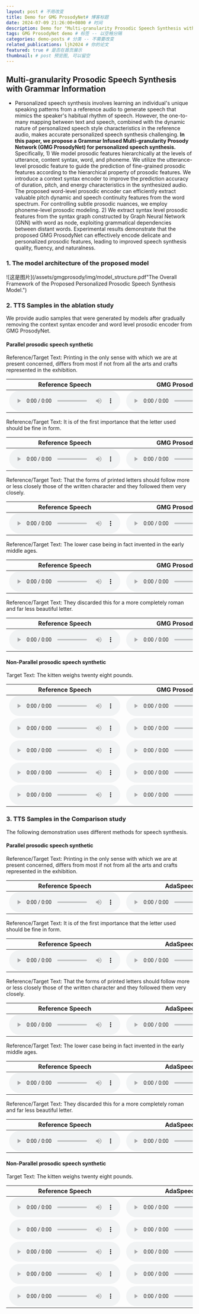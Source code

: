 ```yaml
---
layout: post # 不用改变
title: Demo for GMG ProsodyNet# 博客标题
date: 2024-07-09 21:26:00+0800 # 时间
description: Demo for "Multi-granularity Prosodic Speech Synthesis with Grammar Information" # 博客描述
tags: GMG ProsodyNet demo # 标签 -- 以空格分隔
categories: demo-posts # 分类 -- 不需要改变
related_publications: ljh2024 # 你的论文
featured: true # 是否在首页展示
thumbnail: # post 预览图, 可以留空
---
```


## Multi-granularity Prosodic Speech Synthesis with Grammar Information

- Personalized speech synthesis involves learning an individual's unique speaking patterns from a reference audio to generate speech that mimics the speaker's habitual rhythm of speech. However, the one-to-many mapping between text and speech, combined with the dynamic nature of personalized speech style characteristics in the reference audio, makes accurate personalized speech synthesis challenging. **In this paper, we propose a Grammar Infused Multi-granularity Prosody Network (GMG ProsodyNet) for personalized speech synthesis.** Specifically, 1) We model prosodic features hierarchically at the levels of utterance, content syntax, word, and phoneme. We utilize the utterance-level prosodic feature to guide the prediction of fine-grained prosodic features according to the hierarchical property of prosodic features. We introduce a context syntax encoder to improve the prediction accuracy of duration, pitch, and energy characteristics in the synthesized audio. The proposed word-level prosodic encoder can efficiently extract valuable pitch dynamic and speech continuity features from the word spectrum. For controlling subtle prosodic nuances, we employ phoneme-level prosodic modeling. 2) We extract syntax level prosodic features from the syntax graph constructed by Graph Neural Network (GNN) with word as node, exploiting grammatical dependencies between distant words. Experimental results demonstrate that the proposed GMG ProsodyNet can effectively encode delicate and personalized prosodic features, leading to improved speech synthesis quality, fluency, and naturalness.

### 1. The model architecture of the proposed model
![这是图片](/assets/gmgprosody/img/model_structure.pdf"The Overall Framework of the Proposed Personalized Prosodic Speech Synthesis Model.")

### 2. TTS Samples in the ablation study 

 We provide audio samples that were generated by models after gradually removing the context syntax encoder and word level prosodic encoder from GMG ProsodyNet.

#### Parallel prosodic speech synthetic

Reference/Target Text: Printing in the only sense with which we are at present concerned, differs from most if not from all the arts and crafts represented in the exhibition.

|   Reference Speech   | GMG ProsodyNet |    GMG ProsodyNet w/o CSynEnc   |    GMG ProsodyNet w/o CSynencwpre    |
| :------: | :------: | :---------: | :----------: |
|<audio src="/assets/gmgprosody/comparation/parallel/LJ001-0001.wav" type="audio/wav" controls preload></audio>|<audio src="/assets/gmgprosody/comparation/parallel/synLJ001-0001.wav" type="audio/wav" controls preload></audio>|<audio src="/assets/gmgprosody/ablation/parallel/LJ001-0001.wav" type="audio/wav" controls preload></audio>|<audio src="/assets/gmgprosody/comparation/parallel/ada_LJ001-0001.wav" type="audio/wav" controls preload></audio>|

Reference/Target Text: It is of the first importance that the letter used should be fine in form.

|   Reference Speech   | GMG ProsodyNet |    GMG ProsodyNet w/o CSynEnc   |    GMG ProsodyNet w/o CSynencwpre    |
| :------: | :------: | :---------: | :----------: |
|<audio src="/assets/gmgprosody/comparation/parallel/LJ001-0011.wav" type="audio/wav" controls preload></audio>|<audio src="/assets/gmgprosody/comparation/parallel/synLJ001-0011.wav" type="audio/wav" controls preload></audio>|<audio src="/assets/gmgprosody/ablation/parallel/LJ001-0011.wav" type="audio/wav" controls preload></audio>|<audio src="/assets/gmgprosody/comparation/parallel/ada_LJ001-0011.wav" type="audio/wav" controls preload></audio>|

Reference/Target Text: That the forms of printed letters should follow more or less closely those of the written character and they followed them very closely.

|   Reference Speech   | GMG ProsodyNet |    GMG ProsodyNet w/o CSynEnc   |    GMG ProsodyNet w/o CSynencwpre    |
| :------: | :------: | :---------: | :----------: |
|<audio src="/assets/gmgprosody/comparation/parallel/LJ001-0017.wav" type="audio/wav" controls preload></audio>|<audio src="/assets/gmgprosody/comparation/parallel/synLJ001-0017.wav" type="audio/wav" controls preload></audio>|<audio src="/assets/gmgprosody/ablation/parallel/LJ001-0017.wav" type="audio/wav" controls preload></audio>|<audio src="/assets/gmgprosody/comparation/parallel/ada_LJ001-0017.wav" type="audio/wav" controls preload></audio>|

Reference/Target Text: The lower case being in fact invented  in the early middle ages.

|   Reference Speech   | GMG ProsodyNet |    GMG ProsodyNet w/o CSynEnc   |    GMG ProsodyNet w/o CSynencwpre    |
| :------: | :------: | :---------: | :----------: |
|<audio src="/assets/gmgprosody/comparation/parallel/LJ001-0020.wav" type="audio/wav" controls preload></audio>|<audio src="/assets/gmgprosody/comparation/parallel/synLJ001-0020.wav" type="audio/wav" controls preload></audio>|<audio src="/assets/gmgprosody/ablation/parallel/LJ001-0020.wav" type="audio/wav" controls preload></audio>|<audio src="/assets/gmgprosody/comparation/parallel/ada_LJ001-0020.wav" type="audio/wav" controls preload></audio>|

Reference/Target Text: They discarded this for a more completely roman and far less beautiful letter.

|   Reference Speech   | GMG ProsodyNet |    GMG ProsodyNet w/o CSynEnc   |    GMG ProsodyNet w/o CSynencwpre    |
| :------: | :------: | :---------: | :----------: |
|<audio src="/assets/gmgprosody/comparation/parallel/LJ001-0035.wav" type="audio/wav" controls preload></audio>|<audio src="/assets/gmgprosody/comparation/parallel/synLJ001-0035.wav" type="audio/wav" controls preload></audio>|<audio src="/assets/gmgprosody/ablation/parallel/LJ001-0035.wav" type="audio/wav" controls preload></audio>|<audio src="/assets/gmgprosody/comparation/parallel/ada_LJ001-0035.wav" type="audio/wav" controls preload></audio>|

#### Non-Parallel prosodic speech synthetic

Target Text: The kitten weighs twenty eight pounds.

|   Reference Speech   | GMG ProsodyNet |    GMG ProsodyNet w/o CSynEnc   |    GMG ProsodyNet w/o CSynencwpre    |
| :------: | :------: | :---------: | :----------: |
|<audio src="/assets/gmgprosody/comparation/nonparallel/LJ001-0054.wav" type="audio/wav" controls preload></audio>|<audio src="/assets/gmgprosody/comparation/nonparallel/con_LJ001-0054.wav" type="audio/wav" controls preload></audio>|<audio src="/assets/gmgprosody/ablation/nonparallel/word_LJ001-0054.wav" type="audio/wav" controls preload></audio>|<audio src="/assets/gmgprosody/comparation/nonparallel/ada_LJ001-0054.wav" type="audio/wav" controls preload></audio>|
|<audio src="/assets/gmgprosody/comparation/nonparallel/LJ001-0070.wav" type="audio/wav" controls preload></audio>|<audio src="/assets/gmgprosody/comparation/nonparallel/con_LJ001-0070.wav" type="audio/wav" controls preload></audio>|<audio src="/assets/gmgprosody/ablation/nonparallel/word_LJ001-0070.wav" type="audio/wav" controls preload></audio>|<audio src="/assets/gmgprosody/comparation/nonparallel/ada_LJ001-0070.wav" type="audio/wav" controls preload></audio>|
|<audio src="/assets/gmgprosody/comparation/nonparallel/LJ001-0085.wav" type="audio/wav" controls preload></audio>|<audio src="/assets/gmgprosody/comparation/nonparallel/con_LJ001-0085.wav" type="audio/wav" controls preload></audio>|<audio src="/assets/gmgprosody/ablation/nonparallel/word_LJ001-0085.wav" type="audio/wav" controls preload></audio>|<audio src="/assets/gmgprosody/comparation/nonparallel/ada_LJ001-0085.wav" type="audio/wav" controls preload></audio>|
|<audio src="/assets/gmgprosody/comparation/nonparallel/LJ001-0094.wav" type="audio/wav" controls preload></audio>|<audio src="/assets/gmgprosody/comparation/nonparallel/con_LJ001-0094.wav" type="audio/wav" controls preload></audio>|<audio src="/assets/gmgprosody/ablation/nonparallel/word_LJ001-0094.wav" type="audio/wav" controls preload></audio>|<audio src="/assets/gmgprosody/comparation/nonparallel/ada_LJ001-0094.wav" type="audio/wav" controls preload></audio>|
|<audio src="/assets/gmgprosody/comparation/nonparallel/LJ001-0111.wav" type="audio/wav" controls preload></audio>|<audio src="/assets/gmgprosody/comparation/nonparallel/con_LJ001-0111.wav" type="audio/wav" controls preload></audio>|<audio src="/assets/gmgprosody/ablation/nonparallel/word_LJ001-0111.wav" type="audio/wav" controls preload></audio>|<audio src="/assets/gmgprosody/comparation/nonparallel/ada_LJ001-0111.wav" type="audio/wav" controls preload></audio>|

### 3. TTS Samples in the Comparison study 

The following demonstration uses different methods for speech synthesis.

#### Parallel prosodic speech synthetic

Reference/Target Text: Printing  in the only sense with  which we are at present concerned, differs  from most if not from all the arts and crafts represented in the exhibition.

|   Reference Speech   |      AdaSpeech     |    FG-transformerTTS     |   SyntaSpeech   | GMG ProsodyNet |
| :----------: | :----------: | :----------: | :----------: | :----------: |
|<audio src="/assets/gmgprosody/comparation/parallel/LJ001-0001.wav" type="audio/wav" controls preload></audio>|<audio src="/assets/gmgprosody/comparation/parallel/ada_LJ001-0001.wav" type="audio/wav" controls preload></audio>|<audio src="/assets/gmgprosody/comparation/parallel/FG_LJ001-0001.wav" type="audio/wav" controls preload></audio>|<audio src="/assets/gmgprosody/comparation/parallel/syn_LJ001-0001.wav" type="audio/wav" controls preload></audio>|<audio src="/assets/gmgprosody/comparation/parallel/synLJ001-0001.wav" type="audio/wav" controls preload></audio>|

Reference/Target Text: It is of the first importance that the letter used should be fine in form.

|   Reference Speech   |      AdaSpeech     |    FG-transformerTTS     |   SyntaSpeech   | GMG ProsodyNet |
| :----------: | :----------: | :----------: | :----------: | :----------: |
|<audio src="/assets/gmgprosody/comparation/parallel/LJ001-0011.wav" type="audio/wav" controls preload></audio>|<audio src="/assets/gmgprosody/comparation/parallel/ada_LJ001-0011.wav" type="audio/wav" controls preload></audio>|<audio src="/assets/gmgprosody/comparation/parallel/FG_LJ001-0011.wav" type="audio/wav" controls preload></audio>|<audio src="/assets/gmgprosody/comparation/parallel/syn_LJ001-0011.wav" type="audio/wav" controls preload></audio>|<audio src="/assets/gmgprosody/comparation/parallel/synLJ001-0011.wav" type="audio/wav" controls preload></audio>|

Reference/Target Text: That the forms of printed letters should follow more or less closely those of the written character and they followed them very closely.

|   Reference Speech   |      AdaSpeech     |    FG-transformerTTS     |   SyntaSpeech   | GMG ProsodyNet |
| :----------: | :----------: | :----------: | :----------: | :----------: |
|<audio src="/assets/gmgprosody/comparation/parallel/LJ001-0017.wav" type="audio/wav" controls preload></audio>|<audio src="/assets/gmgprosody/comparation/parallel/ada_LJ001-0017.wav" type="audio/wav" controls preload></audio>|<audio src="/assets/gmgprosody/comparation/parallel/FG_LJ001-0017.wav" type="audio/wav" controls preload></audio>|<audio src="/assets/gmgprosody/comparation/parallel/syn_LJ001-0017.wav" type="audio/wav" controls preload></audio>|<audio src="/assets/gmgprosody/comparation/parallel/synLJ001-0017.wav" type="audio/wav" controls preload></audio>|

Reference/Target Text: The lower case being in fact invented  in the early middle ages.

|   Reference Speech   |      AdaSpeech     |    FG-transformerTTS     |   SyntaSpeech   | GMG ProsodyNet |
| :----------: | :----------: | :----------: | :----------: | :----------: |
|<audio src="/assets/gmgprosody/comparation/parallel/LJ001-0020.wav" type="audio/wav" controls preload></audio>|<audio src="/assets/gmgprosody/comparation/parallel/ada_LJ001-0020.wav" type="audio/wav" controls preload></audio>|<audio src="/assets/gmgprosody/comparation/parallel/FG_LJ001-0020.wav" type="audio/wav" controls preload></audio>|<audio src="/assets/gmgprosody/comparation/parallel/syn_LJ001-0020.wav" type="audio/wav" controls preload></audio>|<audio src="/assets/gmgprosody/comparation/parallel/synLJ001-0020.wav" type="audio/wav" controls preload></audio>|

Reference/Target Text: They discarded this for a more completely roman and far less beautiful letter.

|   Reference Speech   |      AdaSpeech     |    FG-transformerTTS     |   SyntaSpeech   | GMG ProsodyNet |
| :----------: | :----------: | :----------: | :----------: | :----------: |
|<audio src="/assets/gmgprosody/comparation/parallel/LJ001-0035.wav" type="audio/wav" controls preload></audio>|<audio src="/assets/gmgprosody/comparation/parallel/ada_LJ001-0035.wav" type="audio/wav" controls preload></audio>|<audio src="/assets/gmgprosody/comparation/parallel/FG_LJ001-0035.wav" type="audio/wav" controls preload></audio>|<audio src="/assets/gmgprosody/comparation/parallel/syn_LJ001-0035.wav" type="audio/wav" controls preload></audio>|<audio src="/assets/gmgprosody/comparation/parallel/synLJ001-0035.wav" type="audio/wav" controls preload></audio>|

#### Non-Parallel prosodic speech synthetic

Target Text: The kitten weighs twenty eight pounds.

|   Reference Speech   |      AdaSpeech     |    FG-transformerTTS   | GMG ProsodyNet |
| :----------: | :----------: | :----------: | :----------: |
|<audio src="/assets/gmgprosody/comparation/nonparallel/LJ001-0054.wav" type="audio/wav" controls preload></audio>|<audio src="/assets/gmgprosody/comparation/nonparallel/ada_LJ001-0054.wav" type="audio/wav" controls preload></audio>|<audio src="/assets/gmgprosody/comparation/nonparallel/FG_LJ001-0054.wav" type="audio/wav" controls preload></audio>|<audio src="/assets/gmgprosody/comparation/nonparallel/con_LJ001-0054.wav" type="audio/wav" controls preload></audio>|
|<audio src="/assets/gmgprosody/comparation/nonparallel/LJ001-0070.wav" type="audio/wav" controls preload></audio>|<audio src="/assets/gmgprosody/comparation/nonparallel/ada_LJ001-0070.wav" type="audio/wav" controls preload></audio>|<audio src="/assets/gmgprosody/comparation/nonparallel/FG_LJ001-0070.wav" type="audio/wav" controls preload></audio>|<audio src="/assets/gmgprosody/comparation/nonparallel/con_LJ001-0070.wav" type="audio/wav" controls preload></audio>|
|<audio src="/assets/gmgprosody/comparation/nonparallel/LJ001-0085.wav" type="audio/wav" controls preload></audio>|<audio src="/assets/gmgprosody/comparation/nonparallel/ada_LJ001-0085.wav" type="audio/wav" controls preload></audio>|<audio src="/assets/gmgprosody/comparation/nonparallel/FG_LJ001-0085.wav" type="audio/wav" controls preload></audio>|<audio src="/assets/gmgprosody/comparation/nonparallel/con_LJ001-0085.wav" type="audio/wav" controls preload></audio>|
|<audio src="/assets/gmgprosody/comparation/nonparallel/LJ001-0094.wav" type="audio/wav" controls preload></audio>|<audio src="/assets/gmgprosody/comparation/nonparallel/ada_LJ001-0094.wav" type="audio/wav" controls preload></audio>|<audio src="/assets/gmgprosody/comparation/nonparallel/FG_LJ001-0094.wav" type="audio/wav" controls preload></audio>|<audio src="/assets/gmgprosody/comparation/nonparallel/con_LJ001-0094.wav" type="audio/wav" controls preload></audio>|
|<audio src="/assets/gmgprosody/comparation/nonparallel/LJ001-0111.wav" type="audio/wav" controls preload></audio>|<audio src="/assets/gmgprosody/comparation/nonparallel/ada_LJ001-0111.wav" type="audio/wav" controls preload></audio>|<audio src="/assets/gmgprosody/comparation/nonparallel/FG_LJ001-0111.wav" type="audio/wav" controls preload></audio>|<audio src="/assets/gmgprosody/comparation/nonparallel/con_LJ001-0111.wav" type="audio/wav" controls preload></audio>|